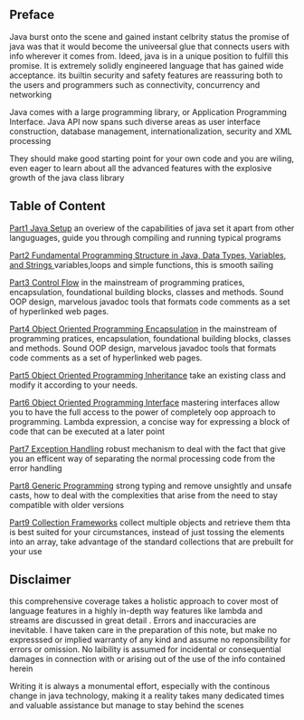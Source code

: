 


## Preface 
Java burst onto the scene and gained instant celbrity status 
the promise of java was that it would become the univeersal glue that connects users with info wherever it comes from. Ideed, java is in a unique position to fulfill this promise. It is extremely solidly engineered language that has gained wide acceptance. its builtin security and safety features are reassuring both to the users and programmers such as connectivity, concurrency and networking 

Java comes with a large programming library, or Application Programming Interface. Java API now spans such diverse areas as user interface construction, database management, internationalization, security and XML processing 

They should make good starting point for your own code and you are wiling, even eager to learn about all the advanced features with the explosive growth of the java class library




## Table of Content 

[Part1 Java Setup](lec1.md) an overiew of the capabilities of java set it apart from other languguages, guide you through compiling and running typical programs


[Part2 Fundamental Programming Structure in Java, Data Types, Variables, and Strings ](lec2.md) variables,loops and simple functions, this is smooth sailing 


[Part3 Control Flow](lec3.md) in the mainstream of programming pratices, encapsulation, foundational building blocks, classes and methods. Sound OOP design, marvelous javadoc tools that formats code comments as a set of hyperlinked web pages. 


[Part4 Object Oriented Programming Encapsulation](lec4.md) in the mainstream of programming pratices, encapsulation, foundational building blocks, classes and methods. Sound OOP design, marvelous javadoc tools that formats code comments as a set of hyperlinked web pages. 


[Part5 Object Oriented Programming Inheritance](lec5.md) take an existing class and modify it according to your needs. 


[Part6 Object Oriented Programming Interface](lec6.md) mastering interfaces allow you to have the full access to the power of completely oop approach to programming. Lambda expression, a concise way for expressing a block of code that can be executed at a later point 


[Part7 Exception Handling](lec7.md) robust mechanism to deal with the fact that give you an efficent way of separating the normal processing code from the error handling 

[Part8 Generic Programming](lec8.md) strong typing and remove unsightly and unsafe casts, how to deal with the complexities that arise from the need to stay compatible with older versions 


[Part9 Collection Frameworks](lec9.md) collect multiple objects and retrieve them thta is best suited for your circumstances, instead of just tossing the elements into an array, take advantage of the standard collections that are prebuilt for your use





## Disclaimer 
this comprehensive coverage takes a holistic approach to cover most of language features in a highly in-depth way 
features like lambda and streams are discussed in great detail 
. Errors and inaccuracies are inevitable. 
I have taken care in the preparation of this note, but make no expresssed or implied warranty of any kind and assume no reponsibility for errors or omission. No laibility is assumed for incidental or consequential damages in connection with or arising out of the use of the info contained herein 

Writing it is always a monumental effort, especially with the continous change in java technology, making it a reality takes many dedicated times and valuable assistance but manage to stay behind the scenes 




